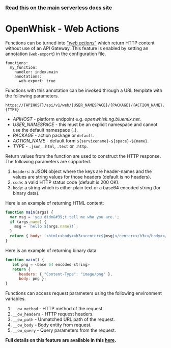 <!--
title: Serverless Framework - Apache OpenWhisk Guide - Web Actions
menuText: Web Actions
menuOrder: 6
description: Configuring Apache OpenWhisk Web Actions in the Serverless Framework
layout: Doc
-->

<!-- DOCS-SITE-LINK:START automatically generated  -->

### [Read this on the main serverless docs site](https://www.serverless.com/framework/docs/providers/openwhisk/guide/web-actions)

<!-- DOCS-SITE-LINK:END -->

# OpenWhisk - Web Actions

Functions can be turned into ["_web actions_"](http://bit.ly/2xSRbOQ) which return HTTP content without use of an API Gateway. This feature is enabled by setting an annotation (`web-export`) in the configuration file.

```
functions:
  my_function:
    handler: index.main
    annotations:
      web-export: true
```

Functions with this annotation can be invoked through a URL template with the following parameters.

```
https://{APIHOST}/api/v1/web/{USER_NAMESPACE}/{PACKAGE}/{ACTION_NAME}.{TYPE}
```

- _APIHOST_ - platform endpoint e.g. _openwhisk.ng.bluemix.net._
- _USER_NAMESPACE_ - this must be an explicit namespace and cannot use the default namespace (\_).
- _PACKAGE_ - action package or `default`.
- _ACTION_NAME_ - default form `${servicename}-${space}-${name}`.
- _TYPE_ - `.json`, `.html`, `.text` or `.http`.

Return values from the function are used to construct the HTTP response. The following parameters are supported.

1. `headers`: a JSON object where the keys are header-names and the values are string values for those headers (default is no headers).
2. `code`: a valid HTTP status code (default is 200 OK).
3. `body`: a string which is either plain text or a base64 encoded string (for binary data).

Here is an example of returning HTML content:

```javascript
function main(args) {
  var msg = 'you didn&#39;t tell me who you are.';
  if (args.name) {
    msg = `hello ${args.name}!`;
  }
  return { body: `<html><body><h3><center>${msg}</center></h3></body></html>` };
}
```

Here is an example of returning binary data:

```javascript
function main() {
   let png = <base 64 encoded string>
   return {
      headers: { "Content-Type": "image/png" },
      body: png };
}
```

Functions can access request parameters using the following environment variables.

1. `__ow_method` - HTTP method of the request.
2. `__ow_headers` - HTTP request headers.
3. `__ow_path` - Unmatched URL path of the request.
4. `__ow_body` - Body entity from request.
5. `__ow_query` - Query parameters from the request.

**Full details on this feature are available in this [here](https://github.com/apache/incubator-openwhisk/blob/master/docs/webactions.md).**
